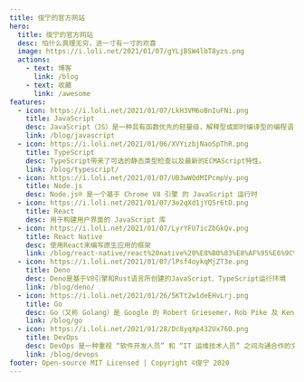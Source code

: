 ```yaml
---
title: 俊宁的官方网站
hero:
  title: 俊宁的官方网站
  desc: 怕什么真理无穷，进一寸有一寸的欢喜
  image: https://i.loli.net/2021/01/07/gYLjBSW4lbT8yzs.png
  actions:
    - text: 博客
      link: /blog
    - text: 收藏
      link: /awesome
features:
  - icon: https://i.loli.net/2021/01/07/LkH3VM6oBnIuFNi.png
    title: JavaScript
    desc: JavaScript（JS）是一种具有函数优先的轻量级，解释型或即时编译型的编程语言
    link: /blog/javascript
  - icon: https://i.loli.net/2021/01/06/XVYizbjNaoSpThR.png
    title: TypeScript
    desc: TypeScript带来了可选的静态类型检查以及最新的ECMAScript特性。
    link: /blog/typescript/
  - icon: https://i.loli.net/2021/01/07/UB3wWQdMIPcmpVy.png
    title: Node.js
    desc: Node.js® 是一个基于 Chrome V8 引擎 的 JavaScript 运行时
  - icon: https://i.loli.net/2021/01/07/3e2qXd1jYQSr6tD.png
    title: React
    desc: 用于构建用户界面的 JavaScript 库
  - icon: https://i.loli.net/2021/01/07/LyrYFU7icZbGkQv.png
    title: React Native
    desc: 使用React来编写原生应用的框架
    link: /blog/react-native/react%20native%20%E8%B0%83%E8%AF%95%E6%9C%80%E4%BD%B3%E5%AE%9E%E8%B7%B5
  - icon: https://i.loli.net/2021/01/07/lPsf4oykqMjZT3e.png
    title: Deno
    desc: Deno是基于V8引擎和Rust语言所创建的JavaScript、TypeScript运行环境
    link: /blog/deno/
  - icon: https://i.loli.net/2021/01/26/5KTt2w1deEHvLrj.png
    title: Go
    desc: Go（又称 Golang）是 Google 的 Robert Griesemer，Rob Pike 及 Ken Thompson 开发的一种静态强类型、编译型语言
    link: /blog/go
  - icon: https://i.loli.net/2021/01/28/Dc8yqXp432Ux76O.png
    title: DevOps
    desc: DevOps 是一种重视 “软件开发人员” 和 “IT 运维技术人员” 之间沟通合作的文化、运动或惯例
    link: /blog/devops
footer: Open-source MIT Licensed | Copyright ©俊宁 2020
---
```

